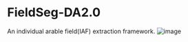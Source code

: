 # FieldSeg-DA2.0
An individual arable field(IAF) extraction framework.
![image](https://github.com/ChunTianBNU/FieldSeg-DA2.0/blob/master/imgs/FieldSeg-DA2.0.png)
